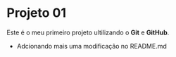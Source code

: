 # Projeto 01

Este é o meu primeiro projeto ultilizando o **Git** e **GitHub**.

- Adcionando mais uma modificação no README.md